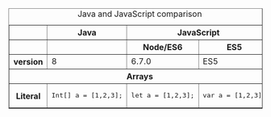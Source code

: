 <table border=1>
  <caption>Java and JavaScript comparison</caption>
  <thead>
    <tr>
      <th></th>
      <th>Java</th>
      <th colspan="2">JavaScript</th>
    </tr>
    <tr>
      <th></th>
      <th></th>
      <th>Node/ES6</th>
      <th>ES5</th>
<!--       <th>_</th> -->
<!--       <th>$</th>       -->
    </tr>
  </thead>
  <tbody>
    <tr>
      <th>version</th>
      <td>8</td>
      <td>6.7.0</td>
      <td>ES5</td>
<!--       <td>4.2</td> -->
<!--       <td>3.1</td> -->
    </tr>
  </tbody>
  
  <thead>
    <tr>
      <th colspan="4">Arrays</th>
    </tr>
  </thead>
  
  <tbody>
    <tr>
      <th>Literal</th>
      <td><pre>Int[] a = [1,2,3];</pre></td>
      <td><pre>let a = [1,2,3];</pre></td>
      <td><pre>var a = [1,2,3];</pre></td>
    </tr>
  </tbody>
</table>
